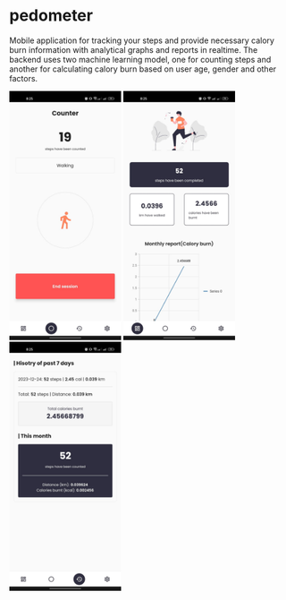 # pedometer

Mobile application for tracking your steps and provide necessary calory burn information with analytical graphs and reports in realtime. The backend uses two machine learning model, one for counting steps and another for calculating calory burn based on user age, gender and other factors.

<p float="left">
  <img src="https://github.com/FarhanNanoCoder/heartify/blob/main/h-b-1.jpg" width="200" />
  <img src="https://github.com/FarhanNanoCoder/heartify/blob/main/h-b-2.jpg" width="200" />
  <img src="https://github.com/FarhanNanoCoder/heartify/blob/main/h-b-3.jpg" width="200" />
</p>
